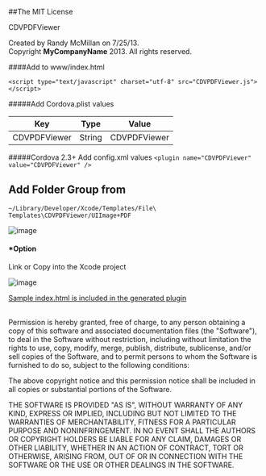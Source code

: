 ##The MIT License


CDVPDFViewer  

  Created by Randy McMillan on 7/25/13.  
  Copyright __MyCompanyName__ 2013. All rights reserved.



####Add to www/index.html

`<script type="text/javascript" charset="utf-8" src="CDVPDFViewer.js"></script>`




#####Add Cordova.plist values

| Key | Type | Value |
| ------------ |---| ------------- |
| CDVPDFViewer | String | CDVPDFViewer |

#####Cordova 2.3+ Add config.xml values
`<plugin name="CDVPDFViewer" value="CDVPDFViewer" />`




Add Folder Group from 
---
`~/Library/Developer/Xcode/Templates/File\ Templates\CDVPDFViewer/UIImage+PDF`

![image](https://raw.github.com/RandyMcMillan/CDVPDFViewer/master/CDVPDFViewer.xctemplate/ScreenShot1.png)

#### *Option 

Link or Copy into the Xcode project


![image](https://raw.github.com/RandyMcMillan/CDVPDFViewer/master/CDVPDFViewer.xctemplate/ScreenShot2.png)
<br>

[Sample index.html is included in the generated plugin](https://raw.github.com/RandyMcMillan/CDVPDFViewer/master/CDVPDFViewer.xctemplate/index.html)


<br>
Permission is hereby granted, free of charge, to any person obtaining a copy of 
this software and associated documentation files (the "Software"), to deal in 
the Software without restriction, including without limitation the rights to 
use, copy, modify, merge, publish, distribute, sublicense, and/or sell copies of
the Software, and to permit persons to whom the Software is furnished to do so, 
subject to the following conditions:

The above copyright notice and this permission notice shall be included in all 
copies or substantial portions of the Software.

THE SOFTWARE IS PROVIDED "AS IS", WITHOUT WARRANTY OF ANY KIND, EXPRESS OR 
IMPLIED, INCLUDING BUT NOT LIMITED TO THE WARRANTIES OF MERCHANTABILITY, FITNESS
FOR A PARTICULAR PURPOSE AND NONINFRINGEMENT. IN NO EVENT SHALL THE AUTHORS OR 
COPYRIGHT HOLDERS BE LIABLE FOR ANY CLAIM, DAMAGES OR OTHER LIABILITY, WHETHER 
IN AN ACTION OF CONTRACT, TORT OR OTHERWISE, ARISING FROM, OUT OF OR IN 
CONNECTION WITH THE SOFTWARE OR THE USE OR OTHER DEALINGS IN THE SOFTWARE.